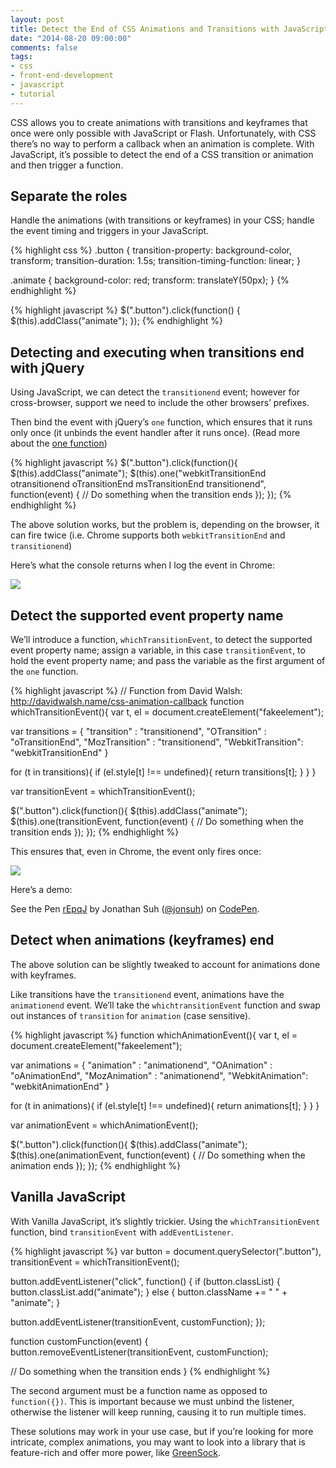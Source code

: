 ```yaml
---
layout: post
title: Detect the End of CSS Animations and Transitions with JavaScript
date: "2014-08-20 09:00:00"
comments: false
tags:
- css
- front-end-development
- javascript
- tutorial
---
```


CSS allows you to create animations with transitions and keyframes that once were only possible with JavaScript or Flash. Unfortunately, with CSS there’s no way to perform a callback when an animation is complete. With JavaScript, it’s possible to detect the end of a CSS transition or animation and then trigger a function.

<!--more-->

## Separate the roles

Handle the animations (with transitions or keyframes) in your CSS; handle the event timing and triggers in your JavaScript.

{% highlight css %}
.button {
  transition-property: background-color, transform;
  transition-duration: 1.5s;
  transition-timing-function: linear;
}

.animate {
  background-color: red;
  transform: translateY(50px);
}
{% endhighlight %}

{% highlight javascript %}
$(".button").click(function() {
  $(this).addClass("animate");
});
{% endhighlight %}

## Detecting and executing when transitions end with jQuery

Using JavaScript, we can detect the `transitionend` event; however for cross-browser, support we need to include the other browsers’ prefixes.

Then bind the event with jQuery’s `one` function, which ensures that it runs only once (it unbinds the event handler after it runs once). (Read more about the <a href="http://api.jquery.com/one/" target="_blank">one function</a>)

{% highlight javascript %}
$(".button").click(function(){
  $(this).addClass("animate");
  $(this).one("webkitTransitionEnd otransitionend oTransitionEnd msTransitionEnd transitionend",
              function(event) {
    // Do something when the transition ends
  });
});
{% endhighlight %}

The above solution works, but the problem is, depending on the browser, it can fire twice (i.e. Chrome supports both `webkitTransitionEnd` and `transitionend`)

Here’s what the console returns when I log the event in Chrome:

<img src="{% cdn_url /assets/images/blog/2014/detect-the-end-of-css-animations-and-transitions-with-javascript/console-twice.png %}">

## Detect the supported event property name

We’ll introduce a function, `whichTransitionEvent`, to detect the supported event property name; assign a variable, in this case `transitionEvent`, to hold the event property name; and pass the variable as the first argument of the `one` function.

{% highlight javascript %}
// Function from David Walsh: http://davidwalsh.name/css-animation-callback
function whichTransitionEvent(){
  var t,
      el = document.createElement("fakeelement");

  var transitions = {
    "transition"      : "transitionend",
    "OTransition"     : "oTransitionEnd",
    "MozTransition"   : "transitionend",
    "WebkitTransition": "webkitTransitionEnd"
  }

  for (t in transitions){
    if (el.style[t] !== undefined){
      return transitions[t];
    }
  }
}

var transitionEvent = whichTransitionEvent();

$(".button").click(function(){
  $(this).addClass("animate");
  $(this).one(transitionEvent,
              function(event) {
    // Do something when the transition ends
  });
});
{% endhighlight %}

This ensures that, even in Chrome, the event only fires once:

<img src="{% cdn_url /assets/images/blog/2014/detect-the-end-of-css-animations-and-transitions-with-javascript/console-once.png %}">

Here’s a demo:

<p data-height="189" data-theme-id="0" data-slug-hash="rEpqJ" data-default-tab="result" class="codepen">See the Pen <a href="http://codepen.io/jonsuh/pen/rEpqJ/">rEpqJ</a> by Jonathan Suh (<a href="http://codepen.io/jonsuh">@jonsuh</a>) on <a href="http://codepen.io">CodePen</a>.</p>
<script async src="//codepen.io/assets/embed/ei.js"></script>

## Detect when animations (keyframes) end

The above solution can be slightly tweaked to account for animations done with keyframes.

Like transitions have the `transitionend` event, animations have the `animationend` event. We’ll take the `whichtransitionEvent` function and swap out instances of `transition` for `animation` (case sensitive).

{% highlight javascript %}
function whichAnimationEvent(){
  var t,
      el = document.createElement("fakeelement");

  var animations = {
    "animation"      : "animationend",
    "OAnimation"     : "oAnimationEnd",
    "MozAnimation"   : "animationend",
    "WebkitAnimation": "webkitAnimationEnd"
  }

  for (t in animations){
    if (el.style[t] !== undefined){
      return animations[t];
    }
  }
}

var animationEvent = whichAnimationEvent();

$(".button").click(function(){
  $(this).addClass("animate");
  $(this).one(animationEvent,
              function(event) {
    // Do something when the animation ends
  });
});
{% endhighlight %}

## Vanilla JavaScript

With Vanilla JavaScript, it’s slightly trickier. Using the `whichTransitionEvent` function, bind `transitionEvent` with `addEventListener`.

{% highlight javascript %}
var button = document.querySelector(".button"),
    transitionEvent = whichTransitionEvent();

button.addEventListener("click", function() {
  if (button.classList) {
    button.classList.add("animate");
  } else {
    button.className += " " + "animate";
  }

  button.addEventListener(transitionEvent, customFunction);
});

function customFunction(event) {
  button.removeEventListener(transitionEvent, customFunction);

  // Do something when the transition ends
}
{% endhighlight %}

The second argument must be a function name as opposed to `function({})`. This is important because we must unbind the listener, otherwise the listener will keep running, causing it to run multiple times.

These solutions may work in your use case, but if you’re looking for more intricate, complex animations, you may want to look into a library that is feature-rich and offer more power, like <a href="http://greensock.com" target="_blank">GreenSock</a>.
